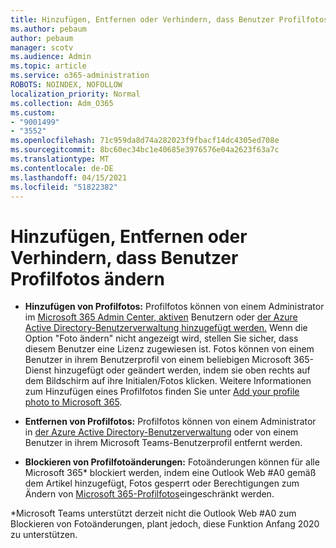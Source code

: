 ```yaml
---
title: Hinzufügen, Entfernen oder Verhindern, dass Benutzer Profilfotos ändern
ms.author: pebaum
author: pebaum
manager: scotv
ms.audience: Admin
ms.topic: article
ms.service: o365-administration
ROBOTS: NOINDEX, NOFOLLOW
localization_priority: Normal
ms.collection: Adm_O365
ms.custom:
- "9001499"
- "3552"
ms.openlocfilehash: 71c959da8d74a282023f9fbacf14dc4305ed708e
ms.sourcegitcommit: 8bc60ec34bc1e40685e3976576e04a2623f63a7c
ms.translationtype: MT
ms.contentlocale: de-DE
ms.lasthandoff: 04/15/2021
ms.locfileid: "51822382"
---
```

# <a name="add-remove-or-prevent-users-from-changing-profile-photos"></a>Hinzufügen, Entfernen oder Verhindern, dass Benutzer Profilfotos ändern

- **Hinzufügen von Profilfotos:** Profilfotos können von einem Administrator im [Microsoft 365 Admin Center, aktiven](https://admin.microsoft.com/Adminportal/Home?source=applauncher#/users) Benutzern oder [der Azure Active Directory-Benutzerverwaltung hinzugefügt werden.](https://portal.azure.com/#blade/Microsoft_AAD_IAM/UsersManagementMenuBlade/AllUsers)  Wenn die Option "Foto ändern" nicht angezeigt wird, stellen Sie sicher, dass diesem Benutzer eine Lizenz zugewiesen ist. Fotos können von einem Benutzer in ihrem Benutzerprofil von einem beliebigen Microsoft 365-Dienst hinzugefügt oder geändert werden, indem sie oben rechts auf dem Bildschirm auf ihre Initialen/Fotos klicken. Weitere Informationen zum Hinzufügen eines Profilfotos finden Sie unter [Add your profile photo to Microsoft 365](https://support.office.com/article/add-your-profile-photo-to-office-365-2eaf93fd-b3f1-43b9-9cdc-bdcd548435b7).

- **Entfernen von Profilfotos:** Profilfotos können von einem Administrator in [der Azure Active Directory-Benutzerverwaltung](https://portal.azure.com/#blade/Microsoft_AAD_IAM/UsersManagementMenuBlade/AllUsers) oder von einem Benutzer in ihrem Microsoft Teams-Benutzerprofil entfernt werden.

- **Blockieren von Profilfotoänderungen:** Fotoänderungen können für alle Microsoft 365* blockiert werden, indem eine Outlook Web #A0 gemäß dem Artikel hinzugefügt, Fotos gesperrt oder Berechtigungen zum Ändern von [Microsoft 365-Profilfotos](https://answers.microsoft.com/msoffice/forum/msoffice_o365admin-mso_dep365-mso_o365b/locking-photos-or-restricting-permissions-to/1d19ae4f-de5d-4c3d-a0ad-4b8b8ac32e3d)eingeschränkt werden.

*Microsoft Teams unterstützt derzeit nicht die Outlook Web #A0 zum Blockieren von Fotoänderungen, plant jedoch, diese Funktion Anfang 2020 zu unterstützen.
